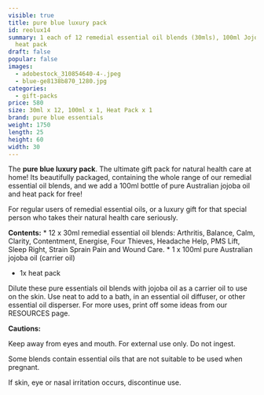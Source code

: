 ```yaml
---
visible: true
title: pure blue luxury pack
id: reolux14
summary: 1 each of 12 remedial essential oil blends (30mls), 100ml Jojoba oil, 1
  heat pack
draft: false
popular: false
images:
  - adobestock_310854640-4-.jpeg
  - blue-ge8138b870_1280.jpg
categories:
  - gift-packs
price: 580
size: 30ml x 12, 100ml x 1, Heat Pack x 1
brand: pure blue essentials
weight: 1750
length: 25
height: 60
width: 30
---
```

The **pure blue luxury pack**.  The ultimate gift pack for natural health care at home!  Its beautifully packaged,  containing the whole range of our remedial essential oil blends, and we add a 100ml bottle of pure Australian jojoba oil and heat pack for free!

For regular users of remedial essential oils, or a luxury gift for that special person who takes their natural health care seriously.

**Contents:**
\* 12 x 30ml remedial essential oil blends: Arthritis, Balance, Calm, Clarity, Contentment, Energise, Four Thieves, Headache Help, PMS Lift, Sleep Right, Strain Sprain Pain and Wound Care.
\* 1 x 100ml pure Australian jojoba oil (carrier oil)

* 1x heat pack

Dilute these pure essentials oil blends with jojoba oil as a carrier oil to use on the skin.
Use neat to add to a bath, in an essential oil diffuser, or other essential oil disperser.
For more uses, print off some ideas from our RESOURCES page.

**Cautions:** 

Keep away from eyes and mouth. For external use only. Do not ingest.  

Some blends contain essential oils that are not suitable to be used when pregnant. 

If skin, eye or nasal irritation occurs, discontinue use.